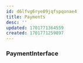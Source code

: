 ```yaml
---
id: d6lfvg6rye09jqfspqonae4
title: Payments
desc: ''
updated: 1701771364559
created: 1701771259897
---
```

### PaymentInterface